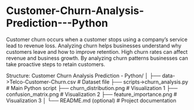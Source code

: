 # Customer-Churn-Analysis-Prediction---Python
Customer churn occurs when a customer stops using a company’s service lead to revenue loss. Analyzing churn helps businesses understand why customers leave and how to improve retention. High churn rates can affect revenue and business growth. By analyzing churn patterns businesses can take proactive steps to retain customers.

Structure:
Customer Churn Analysis Prediction - Python/
│
├── data->Telco-Customer-Churn.csv                 # Dataset file
├── scripts->churn_analysis.py                        # Main Python script
├── churn_distribution.png                       # Visualization 1
├── confusion_matrix.png                         # Visualization 2
├── feature_importance.png                       # Visualization 3
│
└── README.md (optional)                         # Project documentation
